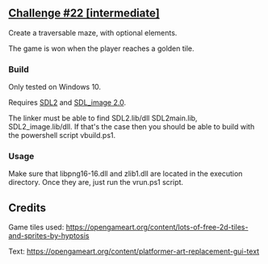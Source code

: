 ## [Challenge #22 [intermediate]](https://www.reddit.com/r/dailyprogrammer/comments/qr0l2/3102012_challenge_22_intermediate/)

Create a traversable maze, with optional elements.

The game is won when the player reaches a golden tile.

### Build
Only tested on Windows 10.

Requires [SDL2](https://www.libsdl.org/download-2.0.php) and [SDL_image 2.0](https://www.libsdl.org/projects/SDL_image/).

The linker must be able to find SDL2.lib/dll SDL2main.lib, SDL2_image.lib/dll.
If that's the case then you should be able to build with the powershell script vbuild.ps1.

### Usage
Make sure that libpng16-16.dll and zlib1.dll are located in the
execution directory.
Once they are, just run the vrun.ps1 script.

## Credits
Game tiles used: https://opengameart.org/content/lots-of-free-2d-tiles-and-sprites-by-hyptosis

Text: https://opengameart.org/content/platformer-art-replacement-gui-text
